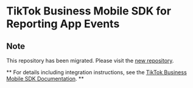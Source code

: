 # TikTok Business Mobile SDK for Reporting App Events

## Note
This repository has been migrated. Please visit the [new repository](https://github.com/tiktok/tiktok-business-ios-sdk/tree/beta/TikTokBusinessSDK).

** For details including integration instructions, see the [TikTok Business Mobile SDK Documentation](https://ads.tiktok.com/marketing_api/docs?rid=rscv11ob9m9&id=1683661413969921). **
